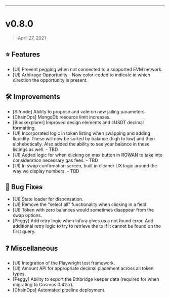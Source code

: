 
----

# v0.8.0
> April 27, 2021

## ⭐ Features

- [UI] Prevent pegging when not connected to a supported EVM network.
- [UI] Arbitrage Opportunity - Now color-coded to indicate in which direction the opportunity is present.

## 🛠 Improvements

- [Sifnode] Ability to propose and vote on new jailing parameters.
- [ChainOps] MongoDb resource limit increases.
- [Blockexplorer] Improved design elements and cUSDT decimal formatting.
- [UI] Incorporated logic in token listing when swapping and adding liquidity. These will now be sorted by balance (high to low) and then alphebetically. Also added the ability to see your balance in these listings as well. - TBD
- [UI] Added logic for when clicking on max button in ROWAN to take into consideration necessary gas fees. - TBD
- [UI] In swap confirmation screen, built in cleaner UX logic around the way we display numbers. - TBD

## 🐛 Bug Fixes

- [UI] State loader for dispensation.
- [UI] Remove the "select all" functionality when clicking in a field.
- [UI] Token with zero balances would sometimes disappear from the swap options.
- [Peggy] Add retry logic when infura gives us a not found error. Add additional retry logic to try to retrieve the tx if it cannot be found on the first query.

## ❓ Miscellaneous

- [UI] Integration of the Playwright test framework.
- [UI] Amount API for appropriate decimal placement across all token types.
- [Peggy] Ability to export the Ethbridge keeper data (required for when migrating to Cosmos 0.42.x).
- [ChainOps] Automated pipeline deployment.
